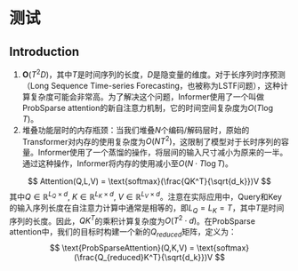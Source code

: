 <head>
    <script>
MathJax = {
  tex: {
    inlineMath: [['$', '$'], ['\\(', '\\)']]
  }
};
</script>
<script id="MathJax-script" async
  src="https://cdn.jsdelivr.net/npm/mathjax@3/es5/tex-chtml.js">
</script>
</head>

# 测试

## Introduction

1.  $\boldsymbol{O}(T^2D)$，其中$T$是时间序列的长度，$D$是隐变量的维度。对于长序列时序预测（Long Sequence Time-series Forecasting，也被称为LSTF问题），这种计算复杂度可能会非常高。为了解决这个问题，Informer使用了一个叫做ProbSparse attention的新自注意力机制，它的时间空间复杂度为$O(T \log T)$。
2. 堆叠功能层时的内存瓶颈：当我们堆叠$N$个编码/解码层时，原始的Transformer对内存的使用复杂度为$O(NT^2)$，这限制了模型对于长时序列的容量。Informer使用了一个蒸馏的操作，将层间的输入尺寸减小为原来的一半。通过这种操作，Informer将内存的使用减小至$O(N \cdot T \log T)$。

$$
Attention(Q,L,V) = \text{softmax}(\frac{QK^T}{\sqrt{d_k}})V
$$
其中$Q \in \mathbb{R}^{L_Q \times d}$, $K \in \mathbb{R}^{L_K \times d}$, $V \in \mathbb{R}^{L_V \times d}$。注意在实际应用中，Query和Key的输入序列长度在自注意力计算中通常是相等的，即$L_Q = L_K = T$，其中$T$是时间序列的长度。因此，$QK^T$的乘积计算复杂度为$O(T^2 \cdot d)$。在ProbSparse attention中，我们的目标时构建一个新的$Q_{reduced}$矩阵，定义为：
$$
\text{ProbSparseAttention}(Q,K,V) = \text{softmax}(\frac{Q_{reduced}K^T}{\sqrt{d_k}})V
$$